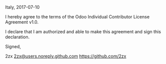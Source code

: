 Italy, 2017-07-10

I hereby agree to the terms of the Odoo Individual Contributor License Agreement v1.0.

I declare that I am authorized and able to make this agreement and sign this declaration.

Signed,

2zx 2zx@users.noreply.github.com https://github.com/2zx
